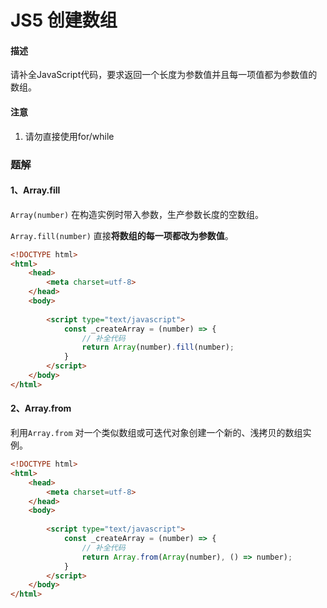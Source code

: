 # JS5 创建数组

#### 描述

请补全JavaScript代码，要求返回一个长度为参数值并且每一项值都为参数值的数组。

#### 注意

1. 请勿直接使用for/while



### 题解

#### 1、Array.fill

`Array(number)` 在构造实例时带入参数，生产参数长度的空数组。

`Array.fill(number)` 直接**将数组的每一项都改为参数值**。

```html
<!DOCTYPE html>
<html>
    <head>
        <meta charset=utf-8>
    </head>
    <body>
    	
        <script type="text/javascript">
            const _createArray = (number) => {
                // 补全代码
                return Array(number).fill(number);
            }
        </script>
    </body>
</html>
```

#### 2、Array.from

利用`Array.from` 对一个类似数组或可迭代对象创建一个新的、浅拷贝的数组实例。

```html
<!DOCTYPE html>
<html>
    <head>
        <meta charset=utf-8>
    </head>
    <body>
    	
        <script type="text/javascript">
            const _createArray = (number) => {
                // 补全代码
                return Array.from(Array(number), () => number);
            }
        </script>
    </body>
</html>
```


